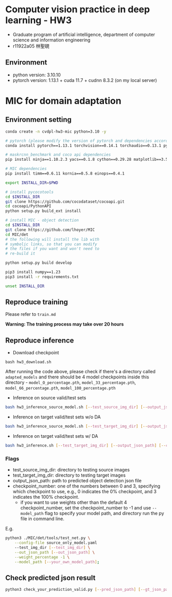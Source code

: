 # Computer vision practice in deep learning - HW3
- Graduate program of artificial intelligence, department of computer science and information engineering
- r11922a05 林聖硯

## Environment
- python version: 3.10.10
- pytorch version: 1.13.1 + cuda 11.7 + cudnn 8.3.2 (on my local server)

# MIC for domain adaptation

## Environment setting
```bash
conda create -n cvdpl-hw3-mic python=3.10 -y

# pytorch (please modify the version of pytorch and dependencies according to your local machine)
conda install pytorch==1.13.1 torchvision==0.14.1 torchaudio==0.13.1 pytorch-cuda=11.6 -c pytorch -c nvidia

# maskrcnn_benchmark and coco api dependencies
pip install ninja==1.10.2.3 yacs==0.1.8 cython==0.29.28 matplotlib==3.5.1 tqdm==4.63.0 opencv-python==4.5.5.64

# MIC dependencies
pip install timm==0.6.11 kornia==0.5.8 einops==0.4.1

export INSTALL_DIR=$PWD

# install pycocotools
cd $INSTALL_DIR
git clone https://github.com/cocodataset/cocoapi.git
cd cocoapi/PythonAPI
python setup.py build_ext install

# install MIC - object detection
cd $INSTALL_DIR
git clone https://github.com/lhoyer/MIC
cd MIC/det
# the following will install the lib with
# symbolic links, so that you can modify
# the files if you want and won't need to
# re-build it

python setup.py build develop

pip3 install numpy==1.23
pip3 install -r requirements.txt

unset INSTALL_DIR
```

## Reproduce training

Please refer to `train.md`

**Warning: The training process may take over 20 hours**

## Reproduce inference

- Download checkpoint
```
bash hw3_download.sh
```
After running the code above, please check if there's a directory called `adapted_models` and there should be 4 model checkpoints inside this directory - `model_O_percentage.pth`, `model_33_percentage.pth`, `model_66_percentage.pth`, `model_100_percentage.pth`

- Inference on source valid/test sets
```bash
bash hw3_inference_source_model.sh [--test_source_img_dir] [--output_json_path] [--checkpoint_number]
```

- Inference on target valid/test sets w/o DA
```bash
bash hw3_inference_source_model.sh [--test_target_img_dir] [--output_json_path] [--checkpoint_number]
```

- Inference on target valid/test sets w/ DA
```bash
bash hw3_inference.sh [--test_target_img_dir] [--output_json_path] [--checkpoint_number]
```

### Flags
- test_source_img_dir: directory to testing source images
- test_target_img_dir: directory to testing target images
- output_json_path: path to predicted object detection json file
- checkpoint_number: one of the numbers between 0 and 3, specifying which checkpoint to use, e.g., 0 indicates the 0% checkpoint, and 3 indicates the 100% checkpoint.
  - if you want to use weights other than the default 4 checkpoint_number, set the checkpoint_number to -1 and use `--model_path` flag to specify your model path, and directory run the py file in command line.

E.g.
```bash
python3 ./MIC/det/tools/test_net.py \
    --config-file source_only_model.yaml 
    --test_img_dir [--test_img_dir] \
    --out_json_path [--out_json_path] \
    --weight_percentage -1 \
    --model_path [--your_own_model_path];
```

## Check predicted json result
```bash
python3 check_your_prediction_valid.py [--pred_json_path] [--gt_json_path]
```
